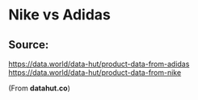 # Nike vs Adidas

## Source:
https://data.world/data-hut/product-data-from-adidas
https://data.world/data-hut/product-data-from-nike

(From **datahut.co**)
